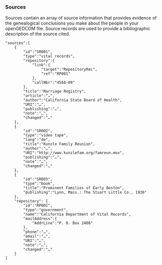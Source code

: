 ### Sources
Sources contain an array of source information that provides evidence of the genealogical conclusions you make about the people in your openGEDCOM file. Source records are used to provide a bibliographic description of the source cited.


```
"sources":[
    {
        "id":"SR001",
        "type":"vital records",
        "repository":{
            "link":{
                "target":"RepositoryRec",
                "ref":"RP001"
            },
            "callNbr":"4568-09"
        },
        "title":"Marriage Registry",
        "article":"…",
        "author":"California State Board of Health",
        "URI":"…",
        "publishing":"…",
        "note":"…",
        "changed":"…"
    },
    {
        "id":"SR002",
        "type":"video tape",
        "lang":"de",
        "title":"Kunzle Family Reunion",
        "author":"…",
        "URI":"http://www.kunzlefam.org/famreun.mov",
        "publishing":"…",
        "note":"…",
        "changed":"…"
    },
    {
        "id":"SR003",
        "type":"book",
        "title":"Prominent Families of Early Boston",
        "publishing":"Lynn, Mass.: The Stuart Little Co., 1936"
    },
	"repository": {
	    "id":"RP001",
	    "type":"government",
	    "name":"California Department of Vital Records",
	    "mailAddress":{
			"AddrLine":"P. O. Box 2406"
	    },
	    "phone":"…",
	    "email":"…",
	    "URI":"…",
	    "note":"…",
	    "changed":"…"
	}
]
 ```
